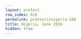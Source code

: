 ```yaml
---
layout: protest
row_index: 616
permalink: protests/nigeria-180
title: Nigeria, June 2016
hidden: true
---
```

